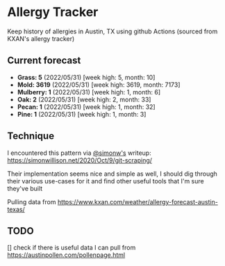 # Allergy Tracker

Keep history of allergies in Austin, TX using github Actions (sourced from KXAN's allergy tracker)

## Current forecast
<!-- INJECT FORECAST -->
- **Grass: 5** (2022/05/31)  [week high: 5, month: 10]
- **Mold: 3619** (2022/05/31)  [week high: 3619, month: 7173]
- **Mulberry: 1** (2022/05/31)  [week high: 1, month: 6]
- **Oak: 2** (2022/05/31)  [week high: 2, month: 33]
- **Pecan: 1** (2022/05/31)  [week high: 1, month: 32]
- **Pine: 1** (2022/05/31)  [week high: 1, month: 3]
<!-- END INJECT FORECAST -->

## Technique

I encountered this pattern via [@simonw's](https://github.com/simonw) writeup: https://simonwillison.net/2020/Oct/9/git-scraping/

Their implementation seems nice and simple as well, I should dig through their various use-cases for it and find other useful tools that I'm sure they've built

Pulling data from https://www.kxan.com/weather/allergy-forecast-austin-texas/

## TODO

[] check if there is useful data I can pull from https://austinpollen.com/pollenpage.html
